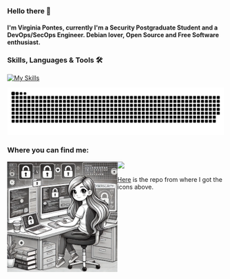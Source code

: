 ### Hello there 👋

#### I'm Virginia Pontes, currently I'm a Security Postgraduate Student and a DevOps/SecOps Engineer. Debian lover, Open Source and Free Software enthusiast.

### Skills, Languages & Tools 🛠

[![My Skills](https://go-skill-icons.vercel.app/api/icons?i=aws,gcp,azure,github,githubactions,terraform,yaml,linux,bash,terminal,kubernetes,docker,git,grafana,prometheus,zabbix,kali,raspberrypi,nginx,npm,py,ansible,debian,md,vscodium,chromium,chatgpt,tor&perline=4)](https://skillicons.dev)  
  

![Snake animation](https://raw.githubusercontent.com/vlpontes/vlpontes/output/github-contribution-grid-snake-dark.svg)
     

### Where you can find me:
<img align="left" src="https://github.com/vlpontes/vlpontes/blob/master/images/girl-cyber.png">  

<a href="https://www.linkedin.com/in/virginia-pontes/" target="_blank">
    <img src="https://go-skill-icons.vercel.app/api/icons?i=linkedin" />
</a>




<a href="https://github.com/LelouchFR/skill-icons" target="_blank">Here</a> is the repo from where I got the icons above.
